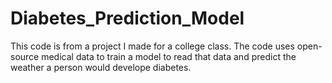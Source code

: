 # Diabetes_Prediction_Model
This code is from a project I made for a college class. The code uses open-source medical data to train a model to read that data and predict the weather a person would develope diabetes.
